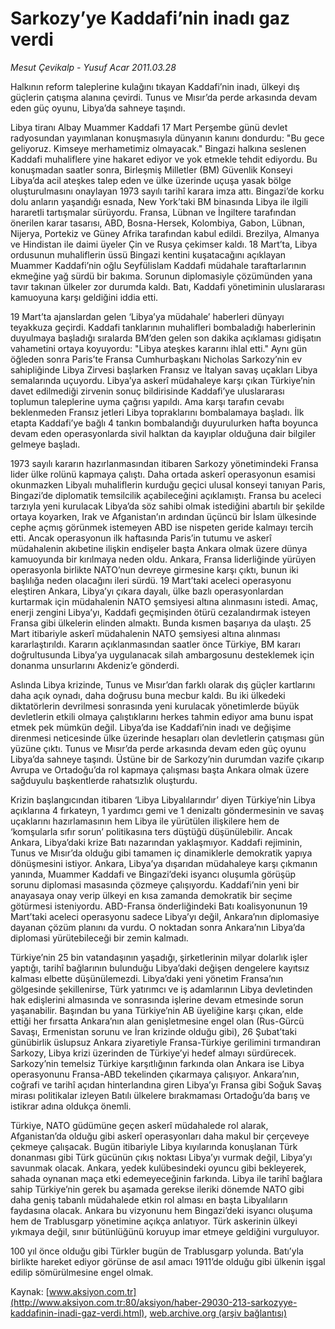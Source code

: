 # Sarkozy’ye Kaddafi’nin inadı gaz verdi

*Mesut Çevikalp - Yusuf Acar 2011.03.28*

<font class="agenda2NewsSpot">
 Halkının reform taleplerine kulağını tıkayan Kaddafi’nin inadı, ülkeyi dış güçlerin çatışma alanına çevirdi. Tunus ve Mısır’da perde arkasında devam eden güç oyunu, Libya’da sahneye taşındı.
</font>
<font class="newsDetail">
 <p>
  <p class="MsoNormal">
   Libya tiranı Albay Muammer Kaddafi 17 Mart Perşembe günü devlet radyosundan yayımlanan konuşmasıyla dünyanın kanını dondurdu: "Bu gece geliyoruz. Kimseye merhametimiz olmayacak." Bingazi halkına seslenen Kaddafi muhaliflere yine hakaret ediyor ve yok etmekle tehdit ediyordu. Bu konuşmadan saatler sonra, Birleşmiş Milletler (BM) Güvenlik Konseyi Libya’da acil ateşkes talep eden ve ülke üzerinde uçuşa yasak bölge oluşturulmasını onaylayan 1973 sayılı tarihî karara imza attı. Bingazi’de korku dolu anların yaşandığı esnada, New York’taki BM binasında Libya ile ilgili hararetli tartışmalar sürüyordu. Fransa, Lübnan ve İngiltere tarafından önerilen karar tasarısı, ABD, Bosna-Hersek, Kolombiya, Gabon, Lübnan, Nijerya, Portekiz ve Güney Afrika tarafından kabul edildi. Brezilya, Almanya ve Hindistan ile daimi üyeler Çin ve Rusya çekimser kaldı. 18 Mart’ta, Libya ordusunun muhaliflerin üssü Bingazi kentini kuşatacağını açıklayan
   <span>
   </span>
   Muammer Kaddafi’nin oğlu Seyfülislam Kaddafi müdahale taraftarlarının ekmeğine yağ sürdü bir bakıma. Sorunun diplomasiyle çözümünden yana tavır takınan ülkeler zor durumda kaldı. Batı, Kaddafi yönetiminin uluslararası kamuoyuna karşı geldiğini iddia etti.
  </p>
  <p class="MsoNormal">
   19 Mart’ta ajanslardan gelen ‘Libya’ya müdahale’ haberleri dünyayı teyakkuza geçirdi. Kaddafi tanklarının muhalifleri bombaladığı haberlerinin duyulmaya başladığı sıralarda BM’den gelen son dakika açıklaması gidişatın vahametini ortaya koyuyordu: "Libya ateşkes kararını ihlal etti." Aynı gün öğleden sonra Paris’te Fransa Cumhurbaşkanı Nicholas Sarkozy’nin ev sahipliğinde Libya Zirvesi başlarken Fransız ve İtalyan savaş uçakları Libya semalarında uçuyordu. Libya’ya askerî müdahaleye karşı çıkan Türkiye’nin davet edilmediği zirvenin sonuç bildirisinde Kaddafi’ye uluslararası toplumun taleplerine uyma çağrısı yapıldı. Ama karşı tarafın cevabı beklenmeden Fransız jetleri Libya topraklarını bombalamaya başladı. İlk etapta Kaddafi’ye bağlı 4 tankın bombalandığı duyurulurken hafta boyunca devam eden operasyonlarda sivil halktan da kayıplar olduğuna dair bilgiler gelmeye başladı.
  </p>
  <p class="MsoNormal">
   1973 sayılı kararın hazırlanmasından itibaren Sarkozy yönetimindeki Fransa lider ülke rolünü kapmaya çalıştı. Daha ortada askerî operasyonun esamisi okunmazken Libyalı muhaliflerin kurduğu geçici ulusal konseyi tanıyan Paris, Bingazi’de diplomatik temsilcilik açabileceğini açıklamıştı. Fransa bu aceleci tarzıyla yeni kurulacak Libya’da söz sahibi olmak istediğini abartılı bir şekilde ortaya koyarken, Irak ve Afganistan’ın ardından üçüncü bir İslam ülkesinde cephe açmış görünmek istemeyen ABD ise nispeten geride kalmayı tercih etti. Ancak operasyonun ilk haftasında Paris’in tutumu ve askerî müdahalenin akıbetine ilişkin endişeler başta Ankara olmak üzere dünya kamuoyunda bir kırılmaya neden oldu. Ankara, Fransa liderliğinde yürüyen operasyonla birlikte NATO’nun devreye girmesine karşı çıktı, bunun iki başlılığa neden olacağını ileri sürdü. 19 Mart’taki aceleci operasyonu eleştiren Ankara, Libya’yı çıkara dayalı, ülke bazlı operasyonlardan kurtarmak için müdahalenin NATO şemsiyesi altına alınmasını istedi. Amaç, enerji zengini Libya’yı, Kaddafi geçmişinden ötürü cezalandırmak isteyen Fransa gibi ülkelerin elinden almaktı. Bunda kısmen başarıya da ulaştı. 25 Mart itibariyle askerî müdahalenin NATO şemsiyesi altına alınması kararlaştırıldı. Kararın açıklanmasından saatler önce Türkiye, BM kararı doğrultusunda Libya’ya uygulanacak silah ambargosunu desteklemek için donanma unsurlarını Akdeniz’e gönderdi.
  </p>
  <p class="MsoNormal">
   Aslında Libya krizinde, Tunus ve Mısır’dan farklı olarak dış güçler kartlarını daha açık oynadı, daha doğrusu buna mecbur kaldı. Bu iki ülkedeki diktatörlerin devrilmesi sonrasında yeni kurulacak yönetimlerde büyük devletlerin etkili olmaya çalıştıklarını herkes tahmin ediyor ama bunu ispat etmek pek mümkün değil. Libya’da ise Kaddafi’nin inadı ve değişime direnmesi neticesinde ülke üzerinde hesapları olan devletlerin çatışması gün yüzüne çıktı. Tunus ve Mısır’da perde arkasında devam eden güç oyunu Libya’da sahneye taşındı. Üstüne bir de Sarkozy’nin durumdan vazife çıkarıp Avrupa ve Ortadoğu’da rol kapmaya çalışması başta Ankara olmak üzere sağduyulu başkentlerde rahatsızlık oluşturdu.
  </p>
  <p class="MsoNormal">
   Krizin başlangıcından itibaren ‘Libya Libyalılarındır’ diyen Türkiye’nin Libya açıklarına 4 fırkateyn, 1 yardımcı gemi ve 1 denizaltı göndermesinin ve savaş uçaklarını hazırlamasının hem Libya ile yürütülen ilişkilere hem de ‘komşularla sıfır sorun’ politikasına ters düştüğü düşünülebilir. Ancak Ankara, Libya’daki krize Batı nazarından yaklaşmıyor. Kaddafi rejiminin, Tunus ve Mısır’da olduğu gibi tamamen iç dinamiklerle demokratik yapıya dönüşmesini istiyor. Ankara, Libya’ya dışarıdan müdahaleye karşı çıkmanın yanında, Muammer Kaddafi ve Bingazi’deki isyancı oluşumla görüşüp sorunu diplomasi masasında çözmeye çalışıyordu. Kaddafi’nin yeni bir anayasaya onay verip ülkeyi en kısa zamanda demokratik bir seçime götürmesi isteniyordu. ABD-Fransa önderliğindeki Batı koalisyonunun 19 Mart’taki aceleci operasyonu sadece Libya’yı değil, Ankara’nın diplomasiye dayanan çözüm planını da vurdu. O noktadan sonra Ankara’nın Libya’da diplomasi yürütebileceği bir zemin kalmadı.
  </p>
  <p class="MsoNormal">
   Türkiye’nin 25 bin vatandaşının yaşadığı, şirketlerinin milyar dolarlık işler yaptığı, tarihî bağlarının bulunduğu Libya’daki değişen dengelere kayıtsız kalması elbette düşünülemezdi. Libya’daki yeni yönetim Fransa’nın gölgesinde şekillenirse, Türk yatırımcı ve iş adamlarının Libya devletinden hak edişlerini almasında ve sonrasında işlerine devam etmesinde sorun yaşanabilir. Başından bu yana Türkiye’nin AB üyeliğine karşı çıkan, elde ettiği her fırsatta Ankara’nın alan genişletmesine engel olan (Rus-Gürcü Savaşı, Ermenistan sorunu ve İran krizinde olduğu gibi), 26 Şubat’taki günübirlik üslupsuz Ankara ziyaretiyle Fransa-Türkiye gerilimini tırmandıran Sarkozy, Libya krizi üzerinden de Türkiye’yi hedef almayı sürdürecek. Sarkozy’nin temelsiz Türkiye karşıtlığının farkında olan Ankara ise Libya operasyonunu Fransa-ABD tekelinden çıkarmaya çalışıyor. Ankara’nın, coğrafi ve tarihî açıdan hinterlandına giren Libya’yı Fransa gibi Soğuk Savaş mirası politikalar izleyen Batılı ülkelere bırakmaması Ortadoğu’da barış ve istikrar adına oldukça önemli.
  </p>
  <p class="MsoNormal">
   Türkiye, NATO güdümüne geçen askerî müdahalede rol alarak, Afganistan’da olduğu gibi askerî operasyonları daha makul bir çerçeveye çekmeye çalışacak. Bugün itibariyle Libya kıyılarında konuşlanan Türk donanması gibi Türk gücünün çıkış noktası Libya’yı vurmak değil, Libya’yı savunmak olacak. Ankara, yedek kulübesindeki oyuncu gibi bekleyerek, sahada oynanan maça etki edemeyeceğinin farkında. Libya ile tarihî bağlara sahip Türkiye’nin gerek bu aşamada gerekse ileriki dönemde NATO gibi daha geniş tabanlı müdahalede etkin rol alması en başta Libyalıların faydasına olacak. Ankara bu vizyonunu hem Bingazi’deki isyancı oluşuma hem de Trablusgarp yönetimine açıkça anlatıyor. Türk askerinin ülkeyi yıkmaya değil, sınır bütünlüğünü koruyup imar etmeye geldiğini vurguluyor.
  </p>
  <p class="MsoNormal">
   100 yıl önce olduğu gibi Türkler bugün de Trablusgarp yolunda. Batı’yla birlikte hareket ediyor görünse de asıl amacı 1911’de olduğu gibi ülkenin işgal edilip sömürülmesine engel olmak.
  </p>
 </p>
</font>

Kaynak: [www.aksiyon.com.tr](http://www.aksiyon.com.tr:80/aksiyon/haber-29030-213-sarkozyye-kaddafinin-inadi-gaz-verdi.html), [web.archive.org (arşiv bağlantısı)](http://web.archive.org/web/20110501135456/http://www.aksiyon.com.tr:80/aksiyon/haber-29030-213-sarkozyye-kaddafinin-inadi-gaz-verdi.html)
